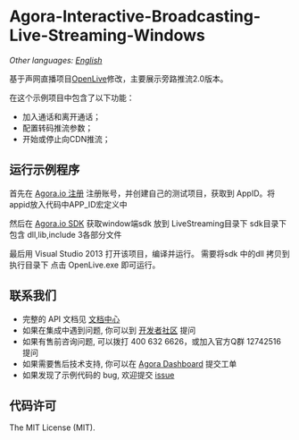 # Agora-Interactive-Broadcasting-Live-Streaming-Windows
*Other languages: [English](README.md)*

基于声网直播项目[OpenLive](https://github.com/AgoraIO/Basic-Video-Broadcasting/tree/master/OpenLive-Windows)修改，主要展示旁路推流2.0版本。

在这个示例项目中包含了以下功能：

- 加入通话和离开通话；
- 配置转码推流参数；
- 开始或停止向CDN推流；

## 运行示例程序
首先在 [Agora.io 注册](https://dashboard.agora.io/cn/signup/) 注册账号，并创建自己的测试项目，获取到 AppID。将appid放入代码中APP_ID宏定义中


然后在 [Agora.io SDK](https://www.agora.io/cn/download/) 获取window端sdk 放到 LiveStreaming目录下 sdk目录下包含 dll,lib,include 3各部分文件

最后用 Visual Studio 2013 打开该项目，编译并运行。
需要将sdk 中的dll 拷贝到 执行目录下
点击 OpenLive.exe 即可运行。


## 联系我们
- 完整的 API 文档见 [文档中心](https://docs.agora.io/cn/)
- 如果在集成中遇到问题, 你可以到 [开发者社区](https://dev.agora.io/cn/) 提问
- 如果有售前咨询问题, 可以拨打 400 632 6626，或加入官方Q群 12742516 提问
- 如果需要售后技术支持, 你可以在 [Agora Dashboard](https://dashboard.agora.io) 提交工单
- 如果发现了示例代码的 bug, 欢迎提交 [issue](https://github.com/AgoraIO/Advanced-Interactive-Broadcasting/issues)

## 代码许可
The MIT License (MIT).

